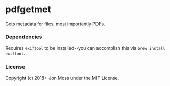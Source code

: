 # pdfgetmet

Gets metadata for files, most importantly PDFs.

### Dependencies

Requires `exiftool` to be installed--you can accomplish this via `brew
install exiftool`.

### License

Copyright (c) 2018+ Jon Moss under the MIT License.

